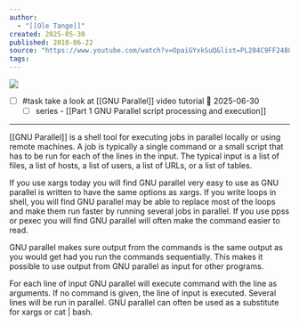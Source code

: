 ```yaml
---
author:
  - "[[Ole Tange]]"
created: 2025-05-30
published: 2010-06-22
source: "https://www.youtube.com/watch?v=OpaiGYxkSuQ&list=PL284C9FF2488BC6D1&index=2"
tags:
---
```

![](https://www.youtube.com/watch?v=OpaiGYxkSuQ)  

- [ ] #task take a look at [[GNU Parallel]] video tutorial 📅 2025-06-30
	- [ ] series - [[Part 1 GNU Parallel script processing and execution]]
___
[[GNU Parallel]] is a shell tool for executing jobs in parallel locally or using remote machines. A job is typically a single command or a small script that has to be run for each of the lines in the input. The typical input is a list of files, a list of hosts, a list of users, a list of URLs, or a list of tables.  
  
If you use xargs today you will find GNU parallel very easy to use as GNU parallel is written to have the same options as xargs. If you write loops in shell, you will find GNU parallel may be able to replace most of the loops and make them run faster by running several jobs in parallel. If you use ppss or pexec you will find GNU parallel will often make the command easier to read.  
  
GNU parallel makes sure output from the commands is the same output as you would get had you run the commands sequentially. This makes it possible to use output from GNU parallel as input for other programs.  
  
For each line of input GNU parallel will execute command with the line as arguments. If no command is given, the line of input is executed. Several lines will be run in parallel. GNU parallel can often be used as a substitute for xargs or cat | bash.